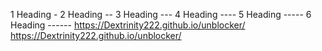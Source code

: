 1 Heading -
2 Heading -- 
3 Heading --- 
4 Heading ----
5 Heading -----
6 Heading ------
https://Dextrinity222.github.io/unblocker/
https://Dextrinity222.github.io/unblocker/
